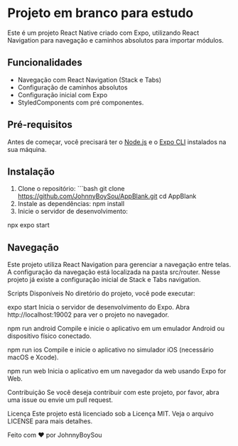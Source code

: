 <h1>Projeto em branco para estudo</h1>


Este é um projeto React Native criado com Expo, utilizando React Navigation para navegação e caminhos absolutos para importar módulos.

## Funcionalidades

- Navegação com React Navigation (Stack e Tabs)
- Configuração de caminhos absolutos
- Configuração inicial com Expo
- StyledComponents com pré componentes. 

## Pré-requisitos

Antes de começar, você precisará ter o [Node.js](https://nodejs.org/en/) e o [Expo CLI](https://docs.expo.dev/get-started/installation/) instalados na sua máquina.

## Instalação

1. Clone o repositório:  ```bash git clone https://github.com/JohnnyBoySou/AppBlank.git cd AppBlank
2. Instale as dependências: npm install
3. Inicie o servidor de desenvolvimento:

npx expo start


## Navegação
Este projeto utiliza React Navigation para gerenciar a navegação entre telas. A configuração da navegação está localizada na pasta src/router. Nesse projeto já existe a configuração inicial de Stack e Tabs navigation.

Scripts Disponíveis
No diretório do projeto, você pode executar:

expo start
Inicia o servidor de desenvolvimento do Expo. Abra http://localhost:19002 para ver o projeto no navegador.

npm run android
Compile e inicie o aplicativo em um emulador Android ou dispositivo físico conectado.

npm run ios
Compile e inicie o aplicativo no simulador iOS (necessário macOS e Xcode).

npm run web
Inicia o aplicativo em um navegador da web usando Expo for Web.

Contribuição
Se você deseja contribuir com este projeto, por favor, abra uma issue ou envie um pull request.

Licença
Este projeto está licenciado sob a Licença MIT. Veja o arquivo LICENSE para mais detalhes.

Feito com ❤️ por JohnnyBoySou
